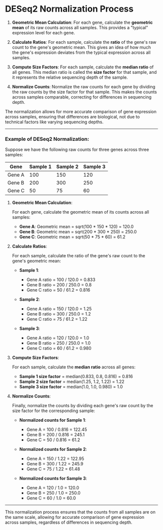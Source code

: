 # **DESeq2 Normalization Process**

1. **Geometric Mean Calculation**: For each gene, calculate the **geometric mean** of its raw counts across all samples. This provides a "typical" expression level for each gene.

2. **Calculate Ratios**: For each sample, calculate the **ratio** of the gene's raw count to the gene's geometric mean. This gives an idea of how much the gene's expression deviates from the typical expression across all samples.

3. **Compute Size Factors**: For each sample, calculate the **median ratio** of all genes. This median ratio is called the **size factor** for that sample, and it represents the relative sequencing depth of the sample.

4. **Normalize Counts**: Normalize the raw counts for each gene by dividing the raw counts by the size factor for that sample. This makes the counts across samples comparable, correcting for differences in sequencing depth.

The normalization allows for more accurate comparison of gene expression across samples, ensuring that differences are biological, not due to technical factors like varying sequencing depths.

---

### **Example of DESeq2 Normalization**:

Suppose we have the following raw counts for three genes across three samples:

| Gene | Sample 1 | Sample 2 | Sample 3 |
|------|----------|----------|----------|
| Gene A | 100      | 150      | 120      |
| Gene B | 200      | 300      | 250      |
| Gene C | 50       | 75       | 60       |

1. **Geometric Mean Calculation**: 

   For each gene, calculate the geometric mean of its counts across all samples:

   - **Gene A**: Geometric mean = sqrt(100 * 150 * 120) = 120.0
   - **Gene B**: Geometric mean = sqrt(200 * 300 * 250) = 250.0
   - **Gene C**: Geometric mean = sqrt(50 * 75 * 60) = 61.2

2. **Calculate Ratios**: 

   For each sample, calculate the ratio of the gene's raw count to the gene's geometric mean:

   - **Sample 1**:
     - Gene A ratio = 100 / 120.0 = 0.833
     - Gene B ratio = 200 / 250.0 = 0.8
     - Gene C ratio = 50 / 61.2 = 0.816
     
   - **Sample 2**:
     - Gene A ratio = 150 / 120.0 = 1.25
     - Gene B ratio = 300 / 250.0 = 1.2
     - Gene C ratio = 75 / 61.2 = 1.22
     
   - **Sample 3**:
     - Gene A ratio = 120 / 120.0 = 1.0
     - Gene B ratio = 250 / 250.0 = 1.0
     - Gene C ratio = 60 / 61.2 = 0.980

3. **Compute Size Factors**: 

   For each sample, calculate the **median ratio** across all genes:

   - **Sample 1 size factor** = median(0.833, 0.8, 0.816) = 0.816
   - **Sample 2 size factor** = median(1.25, 1.2, 1.22) = 1.22
   - **Sample 3 size factor** = median(1.0, 1.0, 0.980) = 1.0

4. **Normalize Counts**:

   Finally, normalize the counts by dividing each gene's raw count by the size factor for the corresponding sample:

   - **Normalized counts for Sample 1**:
     - Gene A = 100 / 0.816 = 122.45
     - Gene B = 200 / 0.816 = 245.1
     - Gene C = 50 / 0.816 = 61.2
     
   - **Normalized counts for Sample 2**:
     - Gene A = 150 / 1.22 = 122.95
     - Gene B = 300 / 1.22 = 245.9
     - Gene C = 75 / 1.22 = 61.48
     
   - **Normalized counts for Sample 3**:
     - Gene A = 120 / 1.0 = 120.0
     - Gene B = 250 / 1.0 = 250.0
     - Gene C = 60 / 1.0 = 60.0

---

This normalization process ensures that the counts from all samples are on the same scale, allowing for accurate comparison of gene expression across samples, regardless of differences in sequencing depth.
